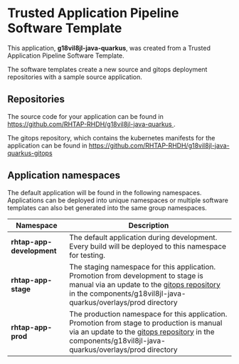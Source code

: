 # Trusted Application Pipeline Software Template

This application, **g18vil8jl-java-quarkus**, was created from a Trusted Application Pipeline Software Template.

The software templates create a new source and gitops deployment repositories with a sample source application. 

## Repositories

The source code for your application can be found in [https://github.com/RHTAP-RHDH/g18vil8jl-java-quarkus ](https://github.com/RHTAP-RHDH/g18vil8jl-java-quarkus ).
 
The gitops repository, which contains the kubernetes manifests for the application can be found in 
[https://github.com/RHTAP-RHDH/g18vil8jl-java-quarkus-gitops ](https://github.com/RHTAP-RHDH/g18vil8jl-java-quarkus-gitops ) 

## Application namespaces 

The default application will be found in the following namespaces. Applications can be deployed into unique namespaces or multiple software templates can also bet generated into the same group namespaces.  

|  Namespace   |  Description   |  
| -------- | -------- |   
| **rhtap-app-development** | The default application during development. Every build will be deployed to this namespace for testing. | 
| **rhtap-app-stage** | The staging namespace for this application. Promotion from development to stage is manual via an update to the [gitops repository](https://github.com/RHTAP-RHDH/g18vil8jl-java-quarkus-gitops ) in the components/g18vil8jl-java-quarkus/overlays/prod directory |  
| **rhtap-app-prod** | The production namespace for this application. Promotion from stage to production is manual via an update to the [gitops repository](https://github.com/RHTAP-RHDH/g18vil8jl-java-quarkus-gitops ) in the components/g18vil8jl-java-quarkus/overlays/prod directory | 